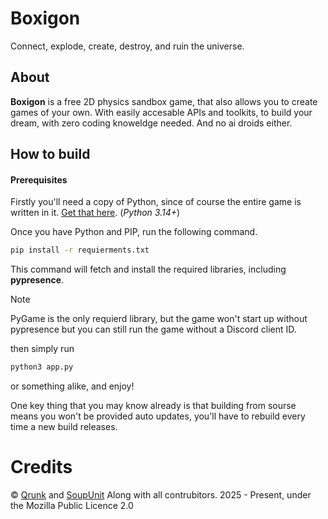 # Boxigon
Connect, explode, create, destroy, and ruin the universe.

## About

**Boxigon** is a free 2D physics sandbox game, that also allows you to create games of your own. With easily accesable APIs and toolkits, to build your dream, with zero coding knoweldge needed. And no ai droids either.

## How to build

#### Prerequisites

Firstly you'll need a copy of Python, since of course the entire game is written in it. [Get that here](https://www.python.org/downloads/).
(*Python 3.14+*)

Once you have Python and PIP, run the following command.

```bash
pip install -r requierments.txt
```

This command will fetch and install the required libraries, including **pypresence**.


> [!NOTE]  
> PyGame is the only requierd library, but the game won't start up without pypresence but you can still run the game without a Discord client ID.

then simply run

```bash
python3 app.py
```
or something alike, and enjoy!

One key thing that you may know already is that building from sourse means you won't be provided auto updates, you'll have to rebuild every time a new build releases.

# Credits

© [Qrunk](https://goobin.club/) and [SoupUnit](https://github.com/SoupUnit01) Along with all contrubitors. 2025 - Present, under the Mozilla Public Licence 2.0
